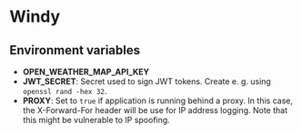 # Windy

## Environment variables

- **OPEN_WEATHER_MAP_API_KEY**
- **JWT_SECRET**: Secret used to sign JWT tokens. Create e. g. using `openssl rand -hex 32`.
- **PROXY**: Set to `true` if application is running behind a proxy. In this case, the X-Forward-For header will be use for IP address logging. Note that this might be vulnerable to IP spoofing.
